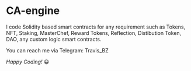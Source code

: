 # CA-engine

I code Solidity based smart contracts for any requirement such as Tokens, NFT, Staking, MasterChef, Reward Tokens, Reflection, Distibution Token, DAO, any custom logic smart contracts.

You can reach me via Telegram: Travis_BZ  

_Happy Coding!_ 😀
